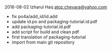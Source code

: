 2016-08-02 Izharul Haq <atoz.chevara@yahoo.com>

 * fix po4a/add_id/id.add
 * update id.po and packaging-tutorial.id.pdf
 * add packaging-tutorial.id.pdf
 * add script for build and clean pdf
 * first translation of packaging-tutorial
 * import from main git repository
